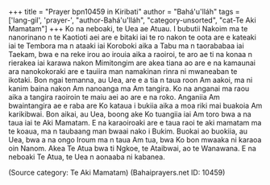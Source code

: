 +++
title = "Prayer bpn10459 in Kiribati"
author = "Bahá'u'lláh"
tags = ['lang-gil', 'prayer-', "author-Bahá'u'lláh", "category-unsorted", "cat-Te Aki Mamatam"]
+++
Ko na neboaki, te Uea ae Atuau.  I bubutii Nakoim ma te nanorinano n te Kaotioti aei are e bitaki iai te ro nakon te oota are e kateaki iai te Tembora ma n ataaki iai Koroboki aika a Tabu ma n taorababaa iai Taekam, bwa e na reke irou ao irouia aika a raoiroi, te aro ae ti na konaa n rierakea iai karawa nakon Mimitongim are akea tiana ao are e na kamaunai ara nanokokoraki are e tauiira man namakinan rinra ni mwaneaban te ikotaki.
Bon ngai temanna, au Uea, are e a tia n taua roon Am aakoi, ma ni kanim baina nakon Am nanoanga ma Am tangira.  Ko na anganai ma raou aika a tangira raoiroin te maiu aei ao are e na roko.  Anganiia Am bwaintangira ae e raba are Ko kataua i bukiia aika a moa riki mai buakoia Am karikibwai.
Bon aikai, au Uea, boong ake Ko tuangiia iai Am toro bwa a na taua iai te Aki Mamatam.  E na karaoiroaki are e taua raoi te aki mamatam ma te koaua, ma n taubaang man bwaai nako i Bukim.  Buokai ao buokiia, au Uea, bwa a na ongo Iroum ma n taua Am tua, bwa Ko bon mwaaka ni karaoa oin Nanom.
Akea Te Atua bwa ti Ngkoe, te Ataibwai, ao te Wanawana.  E na neboaki Te Atua, te Uea n aonaaba ni kabanea.

(Source category: Te Aki Mamatam)
(Bahaiprayers.net ID: 10459)
